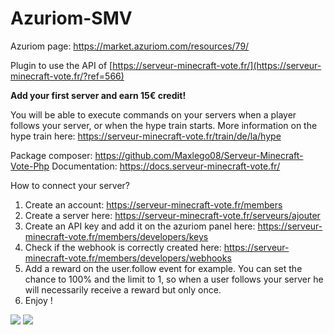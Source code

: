 # Azuriom-SMV

Azuriom page: https://market.azuriom.com/resources/79/

Plugin to use the API of [https://serveur-minecraft-vote.fr/](https://serveur-minecraft-vote.fr/?ref=566)

**Add your first server and earn 15€ credit!**

You will be able to execute commands on your servers when a player follows your server, or when the hype train starts.
More information on the hype train here: https://serveur-minecraft-vote.fr/train/de/la/hype

Package composer: https://github.com/Maxlego08/Serveur-Minecraft-Vote-Php
Documentation: https://docs.serveur-minecraft-vote.fr/


How to connect your server?

1. Create an account: https://serveur-minecraft-vote.fr/members
2. Create a server here: https://serveur-minecraft-vote.fr/serveurs/ajouter
3. Create an API key and add it on the azuriom panel here: https://serveur-minecraft-vote.fr/members/developers/keys
4. Check if the webhook is correctly created here: https://serveur-minecraft-vote.fr/members/developers/webhooks
5. Add a reward on the user.follow event for example. You can set the chance to 100% and the limit to 1, so when a user follows your server he will necessarily receive a reward but only once.
6. Enjoy !

![](https://market.azuriom.com/storage/resources/attachments/C0FxUELLRXuDq7fcP1caLnm9xBUQkOABXqq9JaBq.png)
![](https://market.azuriom.com/storage/resources/attachments/BXLDtCexfF1MdQF9TCMlLvAj0369J3FmDncgsJ7Z.png)
